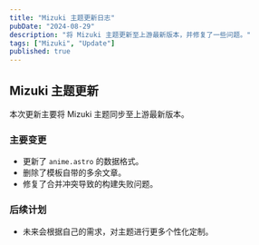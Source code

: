 ```yaml
---
title: "Mizuki 主题更新日志"
pubDate: "2024-08-29"
description: "将 Mizuki 主题更新至上游最新版本，并修复了一些问题。"
tags: ["Mizuki", "Update"]
published: true
---
```


## Mizuki 主题更新

本次更新主要将 Mizuki 主题同步至上游最新版本。

### 主要变更

-   更新了 `anime.astro` 的数据格式。
-   删除了模板自带的多余文章。
-   修复了合并冲突导致的构建失败问题。

### 后续计划

-   未来会根据自己的需求，对主题进行更多个性化定制。